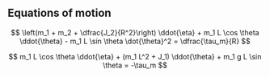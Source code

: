 ## Equations of motion
$$
\left(m_1 + m_2 + \dfrac{J_2}{R^2}\right) \ddot{\eta} + m_1 L \cos \theta \ddot{\theta} - m_1 L \sin
\theta \dot{\theta}^2 = \dfrac{\tau_m}{R}
$$

$$
m_1 L \cos \theta \ddot{\eta} + (m_1 L^2 + J_1) \ddot{\theta} + m_1 g L \sin \theta = -\tau_m
$$